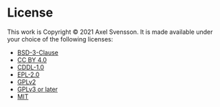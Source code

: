 # License

This work is Copyright © 2021 Axel Svensson.
It is made available under your choice of the following licenses:

* [BSD-3-Clause](https://opensource.org/licenses/BSD-3-Clause)
* [CC BY 4.0](https://creativecommons.org/licenses/by/4.0/)
* [CDDL-1.0](https://opensource.org/licenses/CDDL-1.0)
* [EPL-2.0](https://opensource.org/licenses/EPL-2.0)
* [GPLv2](https://www.gnu.org/licenses/old-licenses/gpl-2.0.html)
* [GPLv3 or later](https://www.gnu.org/licenses/)
* [MIT](https://mit-license.org/)
